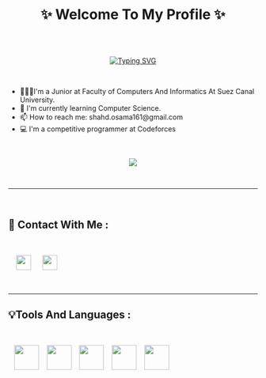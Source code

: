 <h1 align ="center">
     ✨ Welcome To My Profile ✨
</h1> 
 <br/>
 <br/>
 <p align ="center"><a href="https://git.io/typing-svg"><img src="https://readme-typing-svg.demolab.com?font=Fira+Code&size=35&pause=1000&color=F76592&random=false&width=435&lines=+I'm+Shahd+%C3%98sama;+I'm+a+CS+Student+;+And+Backend+Developer+" alt="Typing SVG" /></a><p >
 <br/> 
  
  <ul>
   <li>👩🏽‍💻I'm a Junior at Faculty of Computers And Informatics At Suez Canal University.</li>
    <li>🌱 I'm currently learning Computer Science.</li>
     <li>📫 How to reach me: shahd.osama161@gmail.com </li>
   <li>💻 I'm a competitive programmer at Codeforces</li>
  </ul>
 </p>
 <br/>
 
 <!-- Profile status -->
 <div align ="center" >
   
  ![](https://github-readme-stats.vercel.app/api?username=shahd-osama&show_icons=true&theme=dracula)
  
 <br/>
 <hr/> 
 </div>
 <br/>
    

  ## 📨 Contact With Me :
  <br/>
  <p align ="left">
  &nbsp;&nbsp;&nbsp;
  <a href="www.linkedin.com/in/shahd-øsama-a7218024a" target="_blank"> <img src="https://raw.githubusercontent.com/rahuldkjain/github-profile-readme-generator/master/src/images/icons/Social/linked-in-alt.svg" 
  width="30" height="30"/></a>
  &nbsp;&nbsp;&nbsp;&nbsp;
  <a href="www.linkedin.com/in/shahd-øsama-a7218024a" target="_blank"> <img src="https://raw.githubusercontent.com/rahuldkjain/github-profile-readme-generator/master/src/images/icons/Social/codeforces.svg" 
  width="30" height="30"/></a>
  </p>
 <br>
 <hr/>
 
 ## 💡Tools And Languages :
 <br/>
 <p> &nbsp;&nbsp;
  <img src="https://cdn.jsdelivr.net/gh/devicons/devicon@latest/icons/cplusplus/cplusplus-original.svg" width="50"   /> &nbsp;&nbsp;
  <img src="https://cdn.jsdelivr.net/gh/devicons/devicon@latest/icons/javascript/javascript-original.svg" width="50" /> &nbsp;&nbsp;
  <img src="https://cdn.jsdelivr.net/gh/devicons/devicon@latest/icons/java/java-original.svg" width="50" />   &nbsp;&nbsp;
  <img src="https://cdn.jsdelivr.net/gh/devicons/devicon@latest/icons/html5/html5-original-wordmark.svg" width="50"  />  &nbsp;&nbsp;
  <img src="https://cdn.jsdelivr.net/gh/devicons/devicon@latest/icons/vscode/vscode-original.svg" width="50"/>
  
 </p>
 <br/>
 
<!--

**shahd-osama/shahd-osama** is a ✨ _special_ ✨ repository because its `README.md` (this file) appears on your GitHub profile.

Here are some ideas to get you started:

- 🔭 I’m currently working on ...
- 🌱 I’m currently learning ...
- 👯 I’m looking to collaborate on ...
- 🤔 I’m looking for help with ...
- 💬 Ask me about ...
- 📫 How to reach me: ...
- 😄 Pronouns: ...
- ⚡ Fun fact: ...
-->

